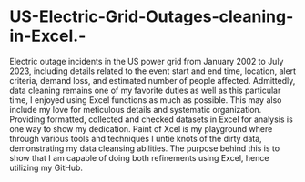# US-Electric-Grid-Outages-cleaning-in-Excel.-
Electric outage incidents in the US power grid from January 2002 to July 2023, including details related to the event start and end time, location, alert criteria, demand loss, and estimated number of people affected.
Admittedly, data cleaning remains one of my favorite duties as well as this particular time, I enjoyed using Excel functions as much as possible. This may also include my love for meticulous details and systematic organization. Providing formatted, collected and checked datasets in Excel for analysis is one way to show my dedication. Paint of Xcel is my playground where through various tools and techniques I untie knots of the dirty data, demonstrating my data cleansing abilities. The purpose behind this is to show that I am capable of doing both refinements using Excel, hence utilizing my GitHub.
